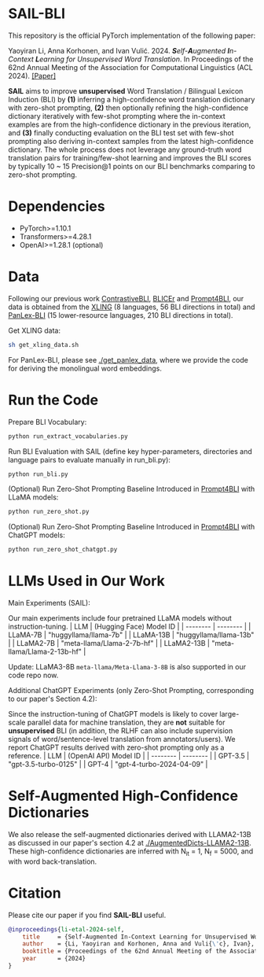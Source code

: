 # SAIL-BLI
This repository is the official PyTorch implementation of the following paper:

Yaoyiran Li, Anna Korhonen, and Ivan Vulić. 2024. ***S**elf-**A**ugmented **I**n-Context **L**earning for Unsupervised Word Translation*. In Proceedings of the 62nd Annual Meeting of the Association for Computational Linguistics (ACL 2024). [[Paper]](https://arxiv.org/abs/2402.10024)

**SAIL** aims to improve **unsupervised** Word Translation / Bilingual Lexicon Induction (BLI) by **(1)** inferring a high-confidence word translation dictionary with zero-shot prompting, **(2)** then optionally refining the high-confidence dictionary iteratively with few-shot prompting where the in-context examples are from the high-confidence dictionary in the previous iteration, and **(3)** finally conducting evaluation on the BLI test set with few-shot prompting also deriving in-context samples from the latest high-confidence dictionary. The whole process does not leverage any ground-truth word translation pairs for training/few-shot learning and improves the BLI scores by typically 10 ~ 15 Precision@1 points on our BLI benchmarks comparing to zero-shot prompting.

# Dependencies
- PyTorch>=1.10.1
- Transformers>=4.28.1
- OpenAI>=1.28.1 (optional)
# Data
Following our previous work [ContrastiveBLI](https://github.com/cambridgeltl/ContrastiveBLI/), [BLICEr](https://github.com/cambridgeltl/BLICEr) and [Prompt4BLI](https://github.com/cambridgeltl/prompt4bli), our data is obtained from the [XLING](https://github.com/codogogo/xling-eval) (8 languages, 56 BLI directions in total) and [PanLex-BLI](https://github.com/cambridgeltl/panlex-bli) (15 lower-resource languages, 210 BLI directions in total).

Get XLING data:
```bash
sh get_xling_data.sh
```

For PanLex-BLI, please see [./get_panlex_data](./get_panlex_data), where we provide the code for deriving the monolingual word embeddings.

# Run the Code
Prepare BLI Vocabulary:
```bash
python run_extract_vocabularies.py
```

Run BLI Evaluation with SAIL (define key hyper-parameters, directories and language pairs to evaluate manually in run_bli.py):
```bash
python run_bli.py
```

(Optional) Run Zero-Shot Prompting Baseline Introduced in [Prompt4BLI](https://github.com/cambridgeltl/prompt4bli) with LLaMA models:
```bash
python run_zero_shot.py
```

(Optional) Run Zero-Shot Prompting Baseline Introduced in [Prompt4BLI](https://github.com/cambridgeltl/prompt4bli) with ChatGPT models:
```bash
python run_zero_shot_chatgpt.py
```


# LLMs Used in Our Work

Main Experiments (SAIL):

Our main experiments include four pretrained LLaMA models without instruction-tuning.
| LLM | (Hugging Face) Model ID |
| -------- | -------- |
| LLaMA-7B | "huggyllama/llama-7b" |
| LLaMA-13B | "huggyllama/llama-13b" |
| LLaMA2-7B | "meta-llama/Llama-2-7b-hf" |
| LLaMA2-13B | "meta-llama/Llama-2-13b-hf" |

Update: LLaMA3-8B ```meta-llama/Meta-Llama-3-8B``` is also supported in our code repo now.

Additional ChatGPT Experiments (only Zero-Shot Prompting, corresponding to our paper's Section 4.2):

Since the instruction-tuning of ChatGPT models is likely to cover large-scale parallel data for machine translation, they are **not** suitable for **unsupervised** BLI (in addition, the RLHF can also include supervision signals of word/sentence-level translation from annotators/users). We report ChatGPT results derived with zero-shot prompting only as a reference.
| LLM | (OpenAI API) Model ID |
| -------- | -------- |
| GPT-3.5 | "gpt-3.5-turbo-0125" |
| GPT-4 | "gpt-4-turbo-2024-04-09" |


# Self-Augmented High-Confidence Dictionaries
We also release the self-augmented dictionaries derived with LLAMA2-13B as discussed in our paper's section 4.2 at [./AugmentedDicts-LLAMA2-13B](./AugmentedDicts-LLAMA2-13B). These high-confidence dictionaries are inferred with N<sub>it</sub> = 1, N<sub>f</sub> = 5000, and with word back-translation.

# Citation
Please cite our paper if you find **SAIL-BLI** useful.
```bibtex
@inproceedings{li-etal-2024-self,
    title     = {Self-Augmented In-Context Learning for Unsupervised Word Translation},
    author    = {Li, Yaoyiran and Korhonen, Anna and Vuli{\'c}, Ivan},
    booktitle = {Proceedings of the 62nd Annual Meeting of the Association for Computational Linguistics},    
    year      = {2024}
}
```
